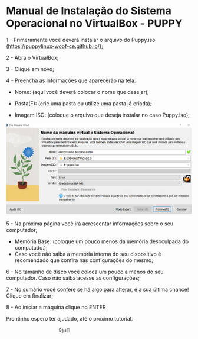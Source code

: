 # Manual de Instalação do Sistema Operacional no VirtualBox - PUPPY 

1 - Primeramente você deverá instalar o arquivo do Puppy.iso (https://puppylinux-woof-ce.github.io/);

2 - Abra o VirtualBox;

3 - Clique em novo;

4 - Preencha as informações que aparecerão na tela:

 - Nome: (aqui você deverá colocar o nome que desejar);

  - Pasta(F): (crie uma pasta ou utilize uma pasta já criada);

  - Imagem ISO: (coloque o arquivo que deseja instalar no caso Puppy.iso); 

![alt text](imagem-1.png)



5 - Na próxima página você irá acrescentar informações sobre o seu computador;

  - Memória Base: (coloque um pouco menos da memória desoculpada do computado.); 
  - Caso você não saiba a memória interna do seu dispositivo é recomendado que confira nas configurações do mesmo;




6 - No tamanho de disco você coloca um pouco a menos do seu computador. Caso não saiba acesse as configurações;



7 - No sumário você confere se há algo para alterar, é a sua última chance! 
Clique em finalizar;



8 - Ao iniciar a máquina clique no ENTER



Prontinho espero ter ajudado, até o próximo tutorial.
                        
                        Bjs💋

     
                    